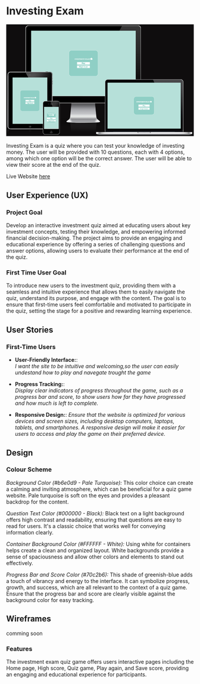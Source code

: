 # Investing Exam

![Responsive Image](assets/images/responsive.png)

Investing Exam is a quiz where you can test your knowledge of investing money. The user will be provided with 10 questions, each with 4 options, among which one option will be the correct answer. The user will be able to view their score at the end of the quiz.

Live Website [here](https://danijuniordev.github.io/investing-challenge/) <br>

## User Experience (UX)
### Project Goal
Develop an interactive investment quiz aimed at educating users about key investment concepts, testing their knowledge, and empowering informed financial decision-making. The project aims to provide an engaging and educational experience by offering a series of challenging questions and answer options, allowing users to evaluate their performance at the end of the quiz.

### First Time User Goal
To introduce new users to the investment quiz, providing them with a seamless and intuitive experience that allows them to easily navigate the quiz, understand its purpose, and engage with the content. The goal is to ensure that first-time users feel comfortable and motivated to participate in the quiz, setting the stage for a positive and rewarding learning experience.

## User Stories
### First-Time Users
- **User-Friendly Interface:**:  
*I want the site to be intuitive and welcoming,so the user can easily undestand how to play and navegate trought the game*

- **Progress Tracking:**:  
*Display clear indicators of progress throughout the game, such as a progress bar and score, to show users how far they have progressed and how much is left to complete.*

- **Responsive Design:**: 
*Ensure that the website is optimized for various devices and screen sizes, including desktop computers, laptops, tablets, and smartphones. A responsive design will make it easier for users to access and play the game on their preferred device.*

## Design
### Colour Scheme
*Background Color (#b6e0d9 - Pale Turquoise):* This color choice can create a calming and inviting atmosphere, which can be beneficial for a quiz game website. Pale turquoise is soft on the eyes and provides a pleasant backdrop for the content.

*Question Text Color (#000000 - Black):* Black text on a light background offers high contrast and readability, ensuring that questions are easy to read for users. It's a classic choice that works well for conveying information clearly.

*Container Background Color (#FFFFFF - White):* Using white for containers helps create a clean and organized layout. White backgrounds provide a sense of spaciousness and allow other colors and elements to stand out effectively.

*Progress Bar and Score Color (#70c2b6):* This shade of greenish-blue adds a touch of vibrancy and energy to the interface. It can symbolize progress, growth, and success, which are all relevant to the context of a quiz game. Ensure that the progress bar and score are clearly visible against the background color for easy tracking.

## Wireframes

comming soon

### Features
The investment exam quiz game offers users interactive pages including the Home page, High score, Quiz game, Play again, and Save score, providing an engaging and educational experience for participants.